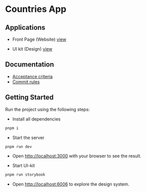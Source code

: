 # Countries App

## Applications

- Front Page (Website) [view](https://countries-app-test.vercel.app/)

- UI kit (Design) [view](https://countries-app-sb.vercel.app/)

## Documentation

- [Acceptance criteria](./docs/acceptance-criteria/README.md)
- [Commit rules](./docs/commitlint.md)

## Getting Started

Run the project using the following steps:

- Install all dependencies

```sh
pnpm i
```

- Start the server

```sh
pnpm run dev
```

- Open [http://localhost:3000](http://localhost:3000) with your browser to see the result.

- Start UI-kit

```sh
pnpm run storybook
```

- Open [http://localhost:6006](http://localhost:6006) to explore the design system.
